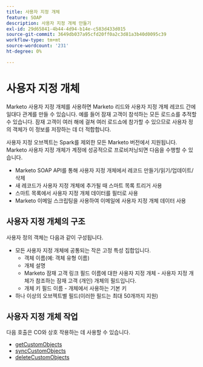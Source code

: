 ```yaml
---
title: 사용자 지정 개체
feature: SOAP
description: 사용자 지정 개체 만들기
exl-id: 29d65841-4b44-4d94-b14e-c583d433d015
source-git-commit: 3649db037a95cfd20ff0a2c3d81a3b40d0095c39
workflow-type: tm+mt
source-wordcount: '231'
ht-degree: 0%

---
```


# 사용자 지정 개체

Marketo 사용자 지정 개체를 사용하면 Marketo 리드와 사용자 지정 개체 레코드 간에 일대다 관계를 만들 수 있습니다. 예를 들어 잠재 고객이 참석하는 모든 로드쇼를 추적할 수 있습니다. 잠재 고객이 여러 해에 걸쳐 여러 로드쇼에 참가할 수 있으므로 사용자 정의 객체가 이 정보를 저장하는 데 더 적합합니다.

사용자 지정 오브젝트는 Spark를 제외한 모든 Marketo 버전에서 지원됩니다. Marketo 사용자 지정 개체가 계정에 성공적으로 프로비저닝되면 다음을 수행할 수 있습니다.

- Marketo SOAP API를 통해 사용자 지정 개체에서 레코드 만들기/읽기/업데이트/삭제
- 새 레코드가 사용자 지정 개체에 추가될 때 스마트 목록 트리거 사용
- 스마트 목록에서 사용자 지정 개체 데이터를 필터로 사용
- Marketo 이메일 스크립팅을 사용하여 이메일에 사용자 지정 개체 데이터 사용

## 사용자 지정 개체의 구조

사용자 정의 객체는 다음과 같이 구성됩니다.

- 모든 사용자 지정 개체에 공통되는 작은 고정 특성 집합입니다.
   - 객체 이름(예: 객체 유형 이름)
   - 개체 설명
   - Marketo 잠재 고객 링크 필드 이름에 대한 사용자 지정 개체 - 사용자 지정 개체가 참조하는 잠재 고객 (개인) 개체의 필드입니다.
   - 개체 키 필드 이름 - 개체에서 사용하는 기본 키
- 하나 이상의 오브젝트별 필드(이러한 필드는 최대 50개까지 지원)

## 사용자 지정 개체 작업

다음 호출은 CO와 상호 작용하는 데 사용할 수 있습니다.

- [getCustomObjects](https://developer.adobe.com/marketo-apis/api/mapi/#tag/Custom-Objects/operation/getCustomObjectsUsingGET)
- [syncCustomObjects](https://developer.adobe.com/marketo-apis/api/mapi/#tag/Custom-Objects/operation/syncCustomObjectsUsingPOST)
- [deleteCustomObjects](https://developer.adobe.com/marketo-apis/api/mapi/#tag/Custom-Objects/operation/deleteCustomObjectsUsingPOST)
